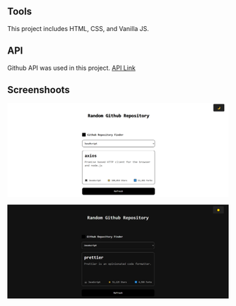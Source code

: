 ## Tools
This project includes HTML, CSS, and Vanilla JS.

## API
Github API was used in this project. [API Link](https://docs.github.com/en/rest/search/search?apiVersion=2022-11-28#search-repositories)
## Screenshoots

![Screenshot Light Theme](screenshots/image1.PNG)

![Screenshot Dark Theme](screenshots/image2.PNG)